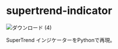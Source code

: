 # supertrend-indicator

![ダウンロード (4)](https://user-images.githubusercontent.com/51913879/134746624-44522ad3-c77b-4ae9-a63a-d338b8f9bddf.png)

SuperTrend インジケーターをPythonで再現。

